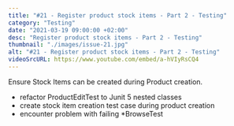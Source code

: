```yaml
---
title: "#21 - Register product stock items - Part 2 - Testing"
category: "Testing"
date: "2021-03-19 09:00:00 +02:00"
desc: "Register product stock items - Part 2 - Testing"
thumbnail: "./images/issue-21.jpg"
alt: "#21 - Register product stock items - Part 2 - Testing"
videoSrcURL: https://www.youtube.com/embed/a-hVIyRsCQ4
---
```


Ensure Stock Items can be created during Product creation.

* refactor ProductEditTest to Junit 5 nested classes
* create stock item creation test case during product creation
* encounter problem with failing *BrowseTest